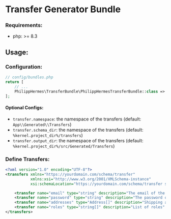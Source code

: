 # Transfer Generator Bundle

### Requirements:
* php: >= 8.3

## Usage:

### Configuration:

```php
// config/bundles.php
return [
    // ...
    PhilippHermes\TransferBundle\PhilippHermesTransferBundle::class => ['all' => true],
];
```

#### Optional Configs:
* `transfer.namespace`: the namespace of the transfers (default: `App\\Generated\\Transfers`)
* `transfer.schema_dir`: the namespace of the transfers (default: `%kernel.project_dir%/transfers`)
* `transfer.output_dir`: the namespace of the transfers (default: `%kernel.project_dir%/src/Generated/Transfers`)

### Define Transfers:

```xml
<?xml version="1.0" encoding="UTF-8"?>
<transfers xmlns="https://yourdomain.com/schema/transfer"
           xmlns:xsi="http://www.w3.org/2001/XMLSchema-instance"
           xsi:schemaLocation="https://yourdomain.com/schema/transfer src/Resources/config/schema/transfer.xsd">

    <transfer name="email" type="string" description="The email of the user"/>
    <transfer name="password" type="string" description="The password of the user"/>
    <transfer name="addresses" type="Address[]" description="Shipping addresses" singular="address" isNullable="true"/>
    <transfer name="roles" type="string[]" description="List of roles" isNullable="false"/>
</transfers>
```